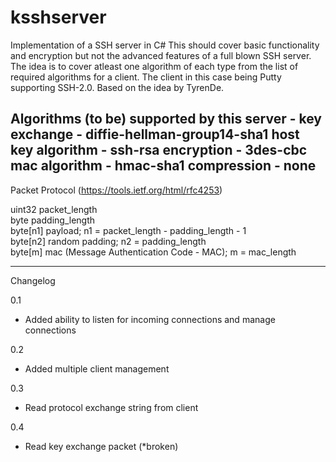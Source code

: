 # ksshserver
Implementation of a SSH server in C#
This should cover basic functionality and encryption but not the advanced features of a full blown SSH server. The idea is to cover atleast one algorithm of each type from the list of required algorithms for a client. The client in this case being Putty supporting SSH-2.0. Based on the idea by TyrenDe.

Algorithms (to be) supported by this server -
key exchange - diffie-hellman-group14-sha1
host key algorithm - ssh-rsa
encryption - 3des-cbc
mac algorithm - hmac-sha1
compression - none
-----------------------------------------------------------
Packet Protocol (https://tools.ietf.org/html/rfc4253)

uint32    packet_length  
byte      padding_length  
byte[n1]  payload; n1 = packet_length - padding_length - 1  
byte[n2]  random padding; n2 = padding_length  
byte[m]   mac (Message Authentication Code - MAC); m = mac_length  

-----------------------------------------------------------

Changelog

0.1
- Added ability to listen for incoming connections and manage connections

0.2
- Added multiple client management

0.3
- Read protocol exchange string from client

0.4
- Read key exchange packet (*broken) 
